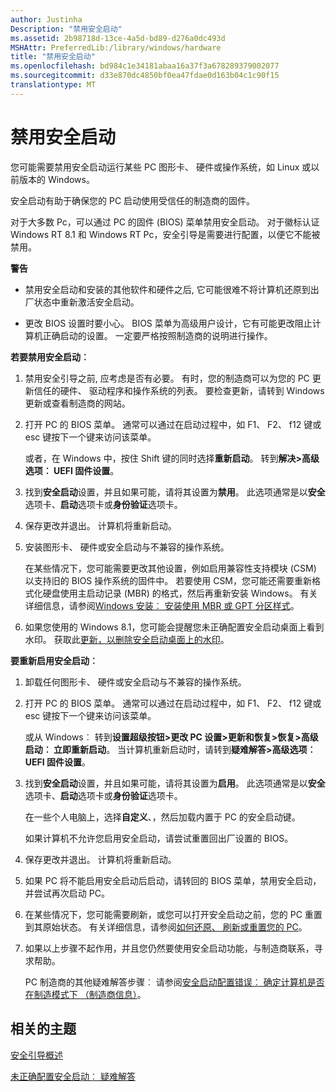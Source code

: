 ```yaml
---
author: Justinha
Description: "禁用安全启动"
ms.assetid: 2b98718d-13ce-4a5d-bd89-d276a0dc493d
MSHAttr: PreferredLib:/library/windows/hardware
title: "禁用安全启动"
ms.openlocfilehash: bd984c1e34181abaa16a37f3a678289379002077
ms.sourcegitcommit: d33e870dc4850bf0ea47fdae0d163b04c1c90f15
translationtype: MT
---
```

# <a name="disabling-secure-boot"></a>禁用安全启动


您可能需要禁用安全启动运行某些 PC 图形卡、 硬件或操作系统，如 Linux 或以前版本的 Windows。

安全启动有助于确保您的 PC 启动使用受信任的制造商的固件。

对于大多数 Pc，可以通过 PC 的固件 (BIOS) 菜单禁用安全启动。 对于徽标认证 Windows RT 8.1 和 Windows RT Pc，安全引导是需要进行配置，以便它不能被禁用。

**警告**  
-   禁用安全启动和安装的其他软件和硬件之后, 它可能很难不将计算机还原到出厂状态中重新激活安全启动。

-   更改 BIOS 设置时要小心。 BIOS 菜单为高级用户设计，它有可能更改阻止计算机正确启动的设置。 一定要严格按照制造商的说明进行操作。

 

**若要禁用安全启动︰**

1.  禁用安全引导之前, 应考虑是否有必要。 有时，您的制造商可以为您的 PC 更新信任的硬件、 驱动程序和操作系统的列表。 要检查更新，请转到 Windows 更新或查看制造商的网站。

2.  打开 PC 的 BIOS 菜单。 通常可以通过在启动过程中，如 F1、 F2、 f12 键或 esc 键按下一个键来访问该菜单。

    或者，在 Windows 中，按住 Shift 键的同时选择**重新启动**。 转到**解决&gt;高级选项︰ UEFI 固件设置**。

3.  找到**安全启动**设置，并且如果可能，请将其设置为**禁用**。 此选项通常是以**安全**选项卡、**启动**选项卡或**身份验证**选项卡。

4.  保存更改并退出。 计算机将重新启动。

5.  安装图形卡、 硬件或安全启动与不兼容的操作系统。

    在某些情况下，您可能需要更改其他设置，例如启用兼容性支持模块 (CSM) 以支持旧的 BIOS 操作系统的固件中。 若要使用 CSM，您可能还需要重新格式化硬盘使用主启动记录 (MBR) 的格式，然后再重新安装 Windows。 有关详细信息，请参阅[Windows 安装︰ 安装使用 MBR 或 GPT 分区样式](windows-setup-installing-using-the-mbr-or-gpt-partition-style.md)。

6.  如果您使用的 Windows 8.1，您可能会提醒您未正确配置安全启动桌面上看到水印。 获取此[更新，以删除安全启动桌面上的水印](http://go.microsoft.com/fwlink/p/?linkid=329932)。

**要重新启用安全启动︰**

1.  卸载任何图形卡、 硬件或安全启动与不兼容的操作系统。

2.  打开 PC 的 BIOS 菜单。 通常可以通过在启动过程中，如 F1、 F2、 f12 键或 esc 键按下一个键来访问该菜单。

    或从 Windows︰ 转到**设置超级按钮&gt;更改 PC 设置&gt;更新和恢复&gt;恢复&gt;高级启动︰ 立即重新启动**。 当计算机重新启动时，请转到**疑难解答&gt;高级选项︰ UEFI 固件设置**。

3.  找到**安全启动**设置，并且如果可能，请将其设置为**启用**。 此选项通常是以**安全**选项卡、**启动**选项卡或**身份验证**选项卡。

    在一些个人电脑上，选择**自定义**、，然后加载内置于 PC 的安全启动键。

    如果计算机不允许您启用安全启动，请尝试重置回出厂设置的 BIOS。

4.  保存更改并退出。 计算机将重新启动。

5.  如果 PC 将不能启用安全启动后启动，请转回的 BIOS 菜单，禁用安全启动，并尝试再次启动 PC。

6.  在某些情况下，您可能需要刷新，或您可以打开安全启动之前，您的 PC 重置到其原始状态。 有关详细信息，请参阅[如何还原、 刷新或重置您的 PC](http://go.microsoft.com/fwlink/p/?linkid=279534)。

7.  如果以上步骤不起作用，并且您仍然要使用安全启动功能，与制造商联系，寻求帮助。

    PC 制造商的其他疑难解答步骤︰ 请参阅[安全启动配置错误︰ 确定计算机是否在制造模式下 （制造商信息）](secure-boot-isnt-configured-correctly-determine-if-the-pc-is-in-a-manufacturing-mode--info-for-manufacturers.md)。

## <a name="span-idrelatedtopicsspanrelated-topics"></a><span id="related_topics"></span>相关的主题


[安全引导概述](secure-boot-overview.md)

[未正确配置安全启动︰ 疑难解答](secure-boot-isnt-configured-correctly-troubleshooting.md)

 

 







